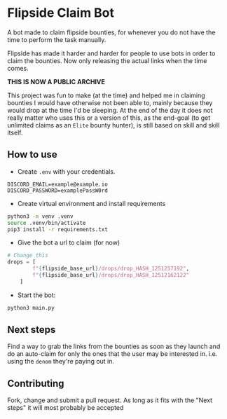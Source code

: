 # Flipside Claim Bot

A bot made to claim flipside bounties, for whenever you do not have the time to perform the task manually.

Flipside has made it harder and harder for people to use bots in order to claim the bounties. Now only releasing the actual links when the time comes.

**THIS IS NOW A PUBLIC ARCHIVE**

This project was fun to make (at the time) and helped me in claiming bounties I would have otherwise not been able to, mainly because they would drop at the time I'd be sleeping. At the end of the day it does not really matter who uses this or a version of this, as the end-goal (to get unlimited claims as an `Elite` bounty hunter), is still based on skill and skill itself.

## How to use

- Create `.env` with your credentials.

```
DISCORD_EMAIL=example@example.io
DISCORD_PASSWORD=examplePassW0rd
```

- Create virtual environment and install requirements

```sh
python3 -m venv .venv
source .venv/bin/activate
pip3 install -r requirements.txt
```

- Give the bot a url to claim (for now)

```python
# Change this
drops = [
        f"{flipside_base_url}/drops/drop_HASH_1251257192",
        f"{flipside_base_url}/drops/drop_HASH_12512162122"
    ]
```

- Start the bot:

```sh
python3 main.py
```

## Next steps

Find a way to grab the links from the bounties as soon as they launch and do an auto-claim for only the ones that the user may be interested in. i.e. using the `denom` they're paying out in.

## Contributing

Fork, change and submit a pull request. As long as it fits with the "Next steps" it will most probably be accepted
